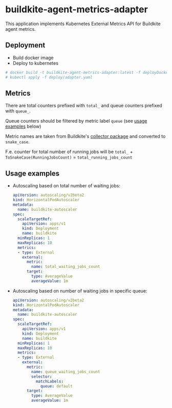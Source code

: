 # buildkite-agent-metrics-adapter

This application implements Kubernetes External Metrics API for Buildkite agent metrics.

## Deployment

* Build docker image
* Deploy to kubernetes

```bash
# docker build -t buildkite-agent-metrics-adapter:latest -f deployDockerfile .
# kubectl apply -f deploy/adapter.yaml
```

## Metrics

There are total counters prefixed with `total_` and queue counters prefixed with `queue_`.

Queue counters should be filtered by metric label `queue` (see [usage examples](#usage-examples) below)

Metric names are taken from Buildkite's [collector package](https://pkg.go.dev/github.com/buildkite/buildkite-agent-metrics@v1.6.1-0.20200922085734-c8145a178990/collector#pkg-constants) and converted to `snake_case`.

F.e. counter for total number of running jobs will be `total_` + `ToSnakeCase(RunningJobsCount)` = `total_running_jobs_count`

## Usage examples

* Autoscaling based on total number of waiting jobs:

    ```yaml
    apiVersion: autoscaling/v2beta2
    kind: HorizontalPodAutoscaler
    metadata:
      name: buildkite-autoscaler
    spec:
      scaleTargetRef:
        apiVersion: apps/v1
        kind: Deployment
        name: buildkite
      minReplicas: 1
      maxReplicas: 10
      metrics:
      - type: External
        external:
          metric:
            name: total_waiting_jobs_count
          target:
            type: AverageValue
            averageValue: 1m
    ```

* Autoscaling based on number of waiting jobs in specific queue:

    ```yaml
    apiVersion: autoscaling/v2beta2
    kind: HorizontalPodAutoscaler
    metadata:
      name: buildkite-autoscaler
    spec:
      scaleTargetRef:
        apiVersion: apps/v1
        kind: Deployment
        name: buildkite
      minReplicas: 1
      maxReplicas: 10
      metrics:
      - type: External
        external:
          metric:
            name: queue_waiting_jobs_count
            selector:
              matchLabels:
                queue: default
          target:
            type: AverageValue
            averageValue: 1m
    ```
